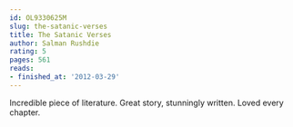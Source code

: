```yaml
---
id: OL9330625M
slug: the-satanic-verses
title: The Satanic Verses
author: Salman Rushdie
rating: 5
pages: 561
reads:
- finished_at: '2012-03-29'
---
```

Incredible piece of literature. Great story, stunningly written. Loved every chapter.
